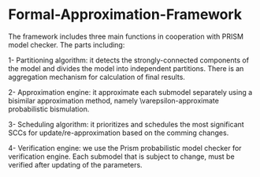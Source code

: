 # Formal-Approximation-Framework
The framework includes three main functions in cooperation with PRISM model checker. The parts including:

1- Partitioning algorithm: it detects the strongly-connected components of the model and divides the model into independent partitions. There is an aggregation mechanism for calculation of final results. 

2- Approximation engine: it approximate each submodel separately using a bisimilar approximation method, namely \varepsilon-approximate probabilistic bismulation. 

3- Scheduling algorithm: it prioritizes and schedules the most significant SCCs for update/re-approximation based on the comming changes. 

4- Verification engine: we use the Prism probabilistic model checker for verification engine. Each submodel that is subject to change, must be verified after updating of the parameters.
